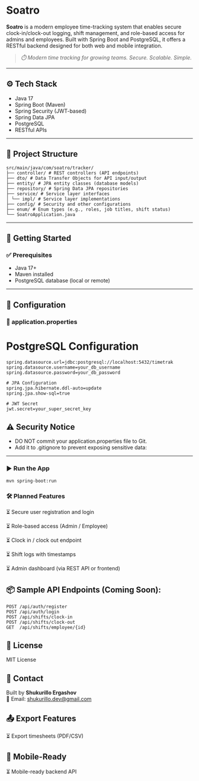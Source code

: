# Soatro

**Soatro** is a modern employee time-tracking system that enables secure clock-in/clock-out logging, shift management, and role-based access for admins and employees. Built with Spring Boot and PostgreSQL, it offers a RESTful backend designed for both web and mobile integration.
> _⏱️ Modern time tracking for growing teams. Secure. Scalable. Simple._

---

## ⚙️ Tech Stack

- Java 17
- Spring Boot (Maven)
- Spring Security (JWT-based)
- Spring Data JPA
- PostgreSQL
- RESTful APIs

---


## 📁 Project Structure
```
src/main/java/com/soatro/tracker/
├── controller/ # REST controllers (API endpoints)
├── dto/ # Data Transfer Objects for API input/output
├── entity/ # JPA entity classes (database models)
├── repository/ # Spring Data JPA repositories
├── service/ # Service layer interfaces
│ └── impl/ # Service layer implementations
├── config/ # Security and other configurations
├── enum/ # Enum types (e.g., roles, job titles, shift status)
└── SoatroApplication.java
```

---

## 🚀 Getting Started

### ✅ Prerequisites

- Java 17+
- Maven installed
- PostgreSQL database (local or remote)

---
## 🔐 Configuration
### 📄 application.properties
# PostgreSQL Configuration
```
spring.datasource.url=jdbc:postgresql://localhost:5432/timetrak
spring.datasource.username=your_db_username
spring.datasource.password=your_db_password

# JPA Configuration
spring.jpa.hibernate.ddl-auto=update
spring.jpa.show-sql=true

# JWT Secret
jwt.secret=your_super_secret_key
```
## ⚠️ Security Notice
- DO NOT commit your application.properties file to Git.
- Add it to .gitignore to prevent exposing sensitive data:

---

### ▶️ Run the App

```bash
mvn spring-boot:run
```

### 🛠️ Planned Features

⏳ Secure user registration and login

⏳ Role-based access (Admin / Employee)

⏳ Clock in / clock out endpoint

⏳ Shift logs with timestamps

⏳ Admin dashboard (via REST API or frontend)


## 📦 Sample API Endpoints (Coming Soon):
```
POST /api/auth/register
POST /api/auth/login
POST /api/shifts/clock-in
POST /api/shifts/clock-out
GET  /api/shifts/employee/{id}
```

## 📄 License
MIT License

## 🙋 Contact

Built by **Shukurillo Ergashov**  
📧 Email: shukurillo.dev@gmail.com

## 📤 Export Features
⏳ Export timesheets (PDF/CSV)

## 📱 Mobile-Ready
⏳ Mobile-ready backend API

